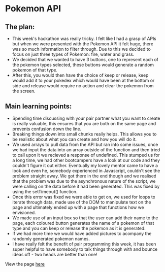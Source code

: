 <h1> Pokemon API </h1>
<h2> The plan:</h2>

<ul>
 <li>This week's hackathon was really tricky. I felt like I had a grasp of APIs but when we were presented with the Pokemon API it felt huge, there was so much information to filter through. Due to this we decided to focus on just three types of Pokemon: fire, water and grass.
<li> We decided that we wanted to have 3 buttons, one to represent each of the pokemon types selected, these buttons would generate a random pokemon of that type. 	
<li>After this, you would then have the choice of keep or release, keep would add it to your pokedex which would have been at the bottom or side and release would require no action and clear the pokemon from the screen.
</ul>

<h2>Main learning points:</h2>

<ul>
  <li> Spending time discussing with your pair partner what you want to create is really valuable, this ensures that you are both on the same page and prevents confusion down the line.
    <li> Breaking things down into small chunks really helps. This allows you to be realistic about what you can create and how you will do it.
  <li> We used arrays to pull data from the API but ran into some issues, once we had input the data into an array outside of the function and then tried to call upon it we recieved a response of undefined. This stumped us for a long time, we had other bootcampers have a look at our code and they couldn't figure it out either. Eventually my lovely mentor came to have a look and even he, somebody experienced in Javascript, couldn't see the problem straight away. We got there in the end though and we realised that the problem was due to the asynchronous nature of the script, we were calling on the data before it had been generated. This was fixed by using the setTimeout() function.
    <li> Once this error was fixed we were able to get on, we used for loops to iterate through data, made use of the DOM to manipulate text on the page and ultimately ended up with a page that functions how we envisioned. 
      <li>We made use of an input box so that the user can add their name to the page, each coloured button generates the name of a pokemon of that type and you can keep or release the pokemon as it is generated.
      <li> If we had more time we would have added pictures to acompany the randomly generated pokemon names.
        <li> I have really felt the benefit of pair programming this week, it has been super helpful to have somebody to talk things through with and bounce ideas off - two heads are better than one!
         </ul>

 <p>View the page <a href="https://rachelalk.github.io/pokemonAPI/">here</a></p>
